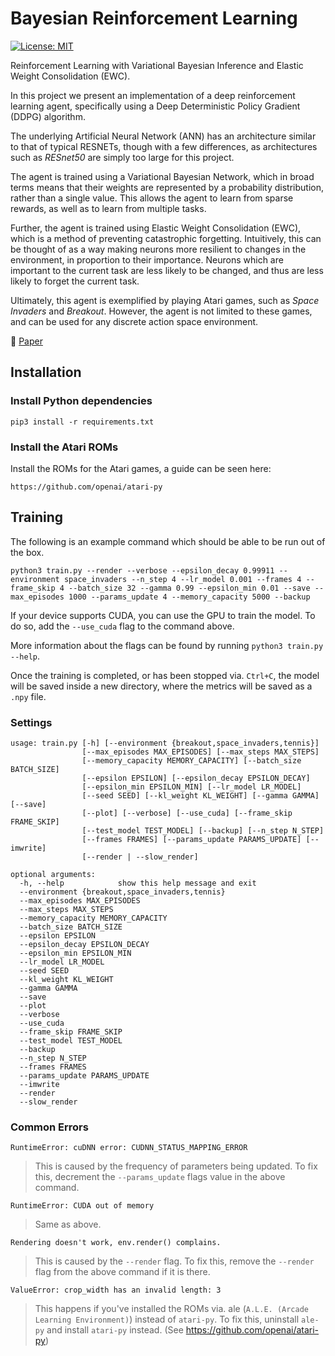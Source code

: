# Bayesian Reinforcement Learning
[![License: MIT](https://img.shields.io/badge/License-MIT-yellow.svg)](https://github.com/frederikgram/Bayesian-Reinforcement/blob/master/LICENSE)


Reinforcement Learning with Variational Bayesian Inference and Elastic Weight Consolidation (EWC).

In this project we present an implementation of a deep reinforcement learning agent, specifically using a Deep Deterministic Policy Gradient (DDPG) algorithm. 

The underlying Artificial Neural Network (ANN) has an architecture similar to that of typical RESNETs, though with a few differences, as architectures such as _RESnet50_ are simply too large for this project.

The agent is trained using a Variational Bayesian Network, which in broad terms means that their weights are represented by a probability distribution, rather than a single value. This allows the agent to learn from sparse rewards, as well as to learn from multiple tasks.

Further, the agent is trained using Elastic Weight Consolidation (EWC), which is a method of preventing catastrophic forgetting. Intuitively, this can be thought of as a way making neurons more resilient to changes in the environment, in proportion to their importance. Neurons which are important to the current task are less likely to be changed, and thus are less likely to forget the current task.

Ultimately, this agent is exemplified by playing Atari games, such as _Space Invaders_ and _Breakout_. However, the agent is not limited to these games, and can be used for any discrete action space environment.

:pushpin: [Paper](https://raw.githubusercontent.com/frederikgram/Bayesian-Reinforcement/master/report.pdf?raw=true)

## Installation

### Install Python dependencies
`pip3 install -r requirements.txt`

### Install the Atari ROMs
Install the ROMs for the Atari games, a guide can be seen here:

`https://github.com/openai/atari-py`

## Training
The following is an example command which should be able to be run out of the box.

`python3 train.py --render --verbose --epsilon_decay 0.99911 --environment space_invaders --n_step 4 --lr_model 0.001 --frames 4 --frame_skip 4 --batch_size 32 --gamma 0.99 --epsilon_min 0.01 --save --max_episodes 1000 --params_update 4 --memory_capacity 5000 --backup`

If your device supports CUDA, you can use the GPU to train the model. To do so, add the `--use_cuda` flag to the command above.

More information about the flags can be found by running `python3 train.py --help`.

Once the training is completed, or has been stopped via. `Ctrl+C`, the model will be saved inside a new directory, where the metrics will be saved as a `.npy` file.

### Settings
```
usage: train.py [-h] [--environment {breakout,space_invaders,tennis}]
                [--max_episodes MAX_EPISODES] [--max_steps MAX_STEPS]
                [--memory_capacity MEMORY_CAPACITY] [--batch_size BATCH_SIZE]
                [--epsilon EPSILON] [--epsilon_decay EPSILON_DECAY]
                [--epsilon_min EPSILON_MIN] [--lr_model LR_MODEL]
                [--seed SEED] [--kl_weight KL_WEIGHT] [--gamma GAMMA] [--save]
                [--plot] [--verbose] [--use_cuda] [--frame_skip FRAME_SKIP]
                [--test_model TEST_MODEL] [--backup] [--n_step N_STEP]
                [--frames FRAMES] [--params_update PARAMS_UPDATE] [--imwrite]
                [--render | --slow_render]

optional arguments:
  -h, --help            show this help message and exit
  --environment {breakout,space_invaders,tennis}
  --max_episodes MAX_EPISODES
  --max_steps MAX_STEPS
  --memory_capacity MEMORY_CAPACITY
  --batch_size BATCH_SIZE
  --epsilon EPSILON
  --epsilon_decay EPSILON_DECAY
  --epsilon_min EPSILON_MIN
  --lr_model LR_MODEL
  --seed SEED
  --kl_weight KL_WEIGHT
  --gamma GAMMA
  --save
  --plot
  --verbose
  --use_cuda
  --frame_skip FRAME_SKIP
  --test_model TEST_MODEL
  --backup
  --n_step N_STEP
  --frames FRAMES
  --params_update PARAMS_UPDATE
  --imwrite
  --render
  --slow_render
```


### Common Errors

`RuntimeError: cuDNN error: CUDNN_STATUS_MAPPING_ERROR`
> This is caused by the frequency of parameters being updated. To fix this, decrement the `--params_update` flags value in the above command.

`RuntimeError: CUDA out of memory`
> Same as above.

`Rendering doesn't work, env.render() complains.`
> This is caused by the `--render` flag. To fix this, remove the `--render` flag from the above command if it is there.

`ValueError: crop_width has an invalid length: 3`
> This happens if you've installed the ROMs via. ale (`A.L.E. (Arcade Learning Environment)`) instead of `atari-py`. To fix this, uninstall `ale-py` and install `atari-py` instead. (See https://github.com/openai/atari-py)